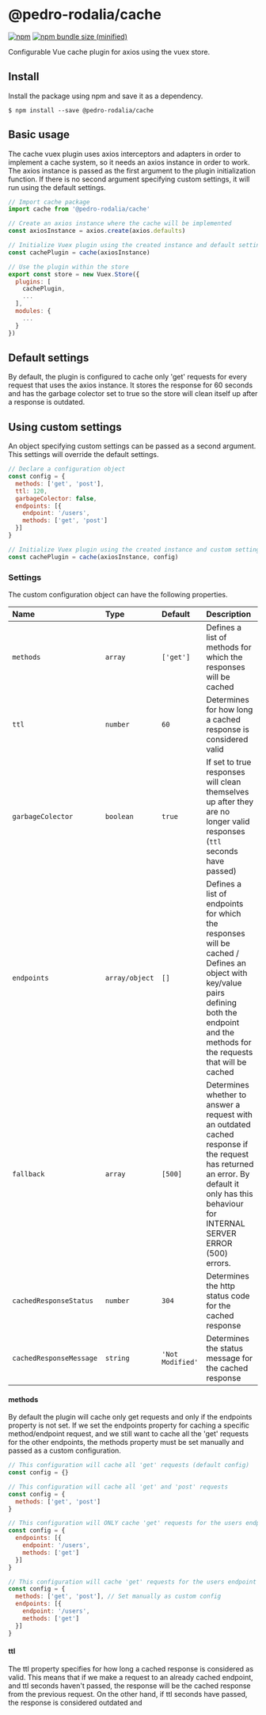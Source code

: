 # @pedro-rodalia/cache

[![npm](https://img.shields.io/npm/v/@pedro-rodalia/cache.svg)](https://github.com/pedro-rodalia/cache)
[![npm bundle size (minified)](https://img.shields.io/bundlephobia/min/@pedro-rodalia/cache.svg)](https://github.com/pedro-rodalia/cache)

Configurable Vue cache plugin for axios using the vuex store.

## Install

Install the package using npm and save it as a dependency.

```
$ npm install --save @pedro-rodalia/cache
```

## Basic usage

The cache vuex plugin uses axios interceptors and adapters in order to implement a cache system, so it needs an axios instance in order to work. The axios instance is passed as the first argument to the plugin initialization function. If there is no second argument specifying custom settings, it will run using the default settings.

```js
// Import cache package
import cache from '@pedro-rodalia/cache'

// Create an axios instance where the cache will be implemented
const axiosInstance = axios.create(axios.defaults)

// Initialize Vuex plugin using the created instance and default settings
const cachePlugin = cache(axiosInstance)

// Use the plugin within the store
export const store = new Vuex.Store({
  plugins: [
    cachePlugin,
    ...
  ],
  modules: {
    ...
  }
})
```

## Default settings

By default, the plugin is configured to cache only 'get' requests for every request that uses the axios instance. It stores the response for 60 seconds and has the garbage colector set to true so the store will clean itself up after a response is outdated.

## Using custom settings

An object specifying custom settings can be passed as a second argument. This settings will override the default settings.

```js
// Declare a configuration object
const config = {
  methods: ['get', 'post'],
  ttl: 120,
  garbageColector: false,
  endpoints: [{
    endpoint: '/users',
    methods: ['get', 'post']
  }]
}

// Initialize Vuex plugin using the created instance and custom settings
const cachePlugin = cache(axiosInstance, config)
```

### Settings

The custom configuration object can have the following properties.

| Name | Type | Default | Description |
| :------------- | :------------- | :------------- | :------------- |
| `methods` | `array` | `['get']` | Defines a list of methods for which the responses will be cached |
| `ttl` | `number` | `60` | Determines for how long a cached response is considered valid |
| `garbageColector` | `boolean` | `true` | If set to true responses will clean themselves up after they are no longer valid responses (`ttl` seconds have passed) |
| `endpoints` | `array/object` | `[]` | Defines a list of endpoints for which the responses will be cached / Defines an object with key/value pairs defining both the endpoint and the methods for the requests that will be cached |
| `fallback` | `array` | `[500]` | Determines whether to answer a request with an outdated cached response if the request has returned an error. By default it only has this behaviour for INTERNAL SERVER ERROR (500) errors. |
| `cachedResponseStatus` | `number` | `304` | Determines the http status code for the cached response |
| `cachedResponseMessage` | `string` | `'Not Modified'` | Determines the status message for the cached response |

#### methods

By default the plugin will cache only get requests and only if the endpoints property is not set. If we set the endpoints property for caching a specific method/endpoint request, and we still want to cache all the 'get' requests for the other endpoints, the methods property must be set manually and passed as a custom configuration.

```js
// This configuration will cache all 'get' requests (default config)
const config = {}

// This configuration will cache all 'get' and 'post' requests
const config = {
  methods: ['get', 'post']
}

// This configuration will ONLY cache 'get' requests for the users endpoint
const config = {
  endpoints: [{
    endpoint: '/users',
    methods: ['get']
  }]
}

// This configuration will cache 'get' requests for the users endpoint and 'post' requests for any other endpoint
const config = {
  methods: ['get', 'post'], // Set manually as custom config
  endpoints: [{
    endpoint: '/users',
    methods: ['get']
  }]
}
```

#### ttl

The ttl property specifies for how long a cached response is considered as valid. This means that if we make a request to an already cached endpoint, and ttl seconds haven't passed, the response will be the cached response from the previous request. On the other hand, if ttl seconds have passed, the response is considered outdated and
